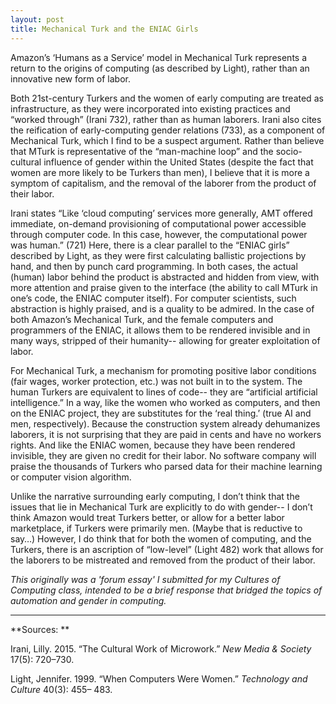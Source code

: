 ```yaml
---
layout: post
title: Mechanical Turk and the ENIAC Girls
---
```

Amazon’s ‘Humans as a Service’ model in Mechanical Turk represents a return to
the origins of computing (as described by Light), rather than an innovative new
form of labor.  

Both 21st-century Turkers and the women of early computing are treated as
infrastructure, as they were incorporated into existing practices and
“worked through” (Irani 732), rather than as human laborers. Irani also cites
the reification of early-computing gender relations (733), as a component of
Mechanical Turk, which I find to be a suspect argument. Rather than believe that
 MTurk is representative of the “man-machine loop” and the socio-cultural
influence of gender within the United States (despite the fact that women are
more likely to be Turkers than men), I believe that it is more a symptom of
capitalism, and the removal of the laborer from the product of their labor.

Irani states “Like ‘cloud computing’ services more generally, AMT offered
immediate, on-demand provisioning of computational power accessible through
computer code. In this case, however, the computational power was human.” (721)
Here, there is a clear parallel to the “ENIAC girls” described by Light, as they
were first calculating ballistic projections by hand, and then by punch card
programming. In both cases, the actual (human) labor behind the product is
abstracted and hidden from view, with more attention and praise given to the
interface (the ability to call MTurk in one’s code, the ENIAC computer itself).
For computer scientists, such abstraction is highly praised, and is a quality
to be admired. In the case of both Amazon’s Mechanical Turk, and the female
computers and programmers of the ENIAC, it allows them to be rendered
invisible and in many ways, stripped of their humanity-- allowing for greater
exploitation of labor.  

For Mechanical Turk, a mechanism for promoting positive labor conditions
(fair wages, worker protection, etc.) was not built in to the system. The human
Turkers are equivalent to lines of code-- they are “artificial artificial
intelligence.” In a way, like the women who worked as computers, and then on the
ENIAC project, they are substitutes for the ‘real thing.’ (true AI and men,
respectively). Because the construction system already dehumanizes laborers,
it is not surprising that they are paid in cents and have no workers rights.
And like the ENIAC women, because they have been rendered invisible, they are
given no credit for their labor. No software company will praise the thousands
of Turkers who parsed data for their machine learning or computer vision
algorithm.  

Unlike the narrative surrounding early computing, I don’t think that the issues
that lie in Mechanical Turk are explicitly to do with gender-- I don’t think
Amazon would treat Turkers better, or allow for a better labor marketplace, if
Turkers were primarily men. (Maybe that is reductive to say…) However, I do
think that for both the women of computing, and the Turkers, there is an
ascription of “low-level” (Light 482) work that allows for the laborers to be
mistreated and removed from the product of their labor.

*This originally was a 'forum essay' I submitted for my Cultures of Computing class, intended to be a brief response that bridged the topics of automation and gender in computing.*

----
**Sources: **

Irani, Lilly. 2015. “The Cultural Work of Microwork.” *New Media & Society* 17(5): 720–730.

Light, Jennifer. 1999. “When Computers Were Women.” *Technology and Culture* 40(3): 455–
483.
